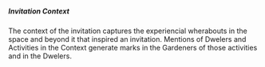 ##### Invitation Context 
The context of the invitation captures the experiencial wherabouts in the space and beyond it that inspired an invitation. Mentions of Dwelers and Activities in the Context generate marks in the Gardeners of those activities and in the Dwelers. 
